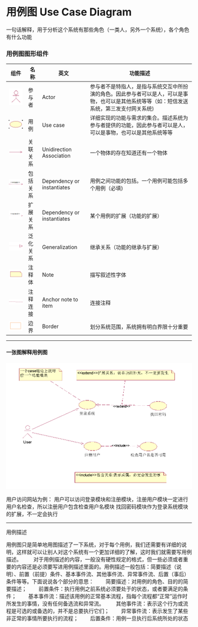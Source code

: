 # 用例图 Use Case Diagram
一句话解释，用于分析这个系统有那些角色（一类人，另外一个系统），各个角色有什么功能

### 用例图图形组件

|组件|名称|英文|功能描述|
|----|----|----|----|
|![](/UML/images/actor.png)|参与者|Actor|参与者不是特指人，是指与系统交互中所扮演的角色。因此参与者可以是人，可以是事物，也可以是其他系统等等（如：短信发送系统，第三发支付网关系统)|
|![](/UML/images/Usecase.png)|用例|Use case|详细实现的功能与需求的集合。描述系统为参与者提供的功能，因此参与者可以是人，可以是事物，也可以是其他系统等等|
|![](/UML/images/UnidirectionAssociation.png)|关联关系	|Unidirection  Association|一个物体的存在知道还有一个物体|
|![](/UML/images/DependencyOrinstantiates1.png)|包括关系|Dependency or instantiates|用例之间功能的包括。一个用例可能包括多个用例（必填)|
|![](/UML/images/DependencyOrinstantiates2.png)|扩展关系|Dependency or instantiates|某个用例的扩展（功能的扩展）|
|![](/UML/images/Generalization.png)|泛化关系	|Generalization	|继承关系（功能的继承与扩展）|
|![](/UML/images/Note.png)|注释体	|Note	|描写叙述性字体|
|![](/UML/images/AnchorNoteToItem.png)|注释连接|Anchor note to item	|连接注释
|![](/UML/images/Border.png)|边界	|Border	|划分系统范围，系统拥有明白界限十分重要|

---
#### 一张图解释用例图
![](/UML/images/UseCaseEx.png)

用户访问网站为例：
用户可以访问登录模块和注册模块，注册用户模块一定进行用户名检查，所以注册用户包含检查用户名模块
找回密码模块作为登录系统模块的扩展，不一定会执行

---
用例描述

用例图只是简单地用图描述了一下系统，对于每个用例，我们还需要有详细的说明，这样就可以让别人对这个系统有一个更加详细的了解，这时我们就需要写用例描述。
　　对于用例描述的内容，一般没有硬性规定的格式，但一些必须或者重要的内容还是必须要写进用例描述里面的。用例描述一般包括：简要描述（说明）、前置（前提）条件、基本事件流、其他事件流、异常事件流、后置（事后）条件等等。下面说说各个部分的意思：
　　简要描述：对用例的角色、目的的简要描述；
　　前置条件：执行用例之前系统必须要处于的状态，或者要满足的条件；
　　基本事件流：描述该用例的正常基本流程，指每个流程都“正常”运作时所发生的事情，没有任何备选流和异常流。
　　其他事件流：表示这个行为或流程是可选的或备选的，并不是总要执行它们；
　　异常事件流：表示发生了某些非正常的事情所要执行的流程；
　　后置条件：用例一旦执行后系统所处的状态